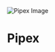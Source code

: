 <html lang="en">
    <head>
        <meta charset="UTF-8">
        <meta name="viewport" content="width=device-width, initial-scale=1.0">
        <title>Pipex Project</title>
        <link href="https://stackpath.bootstrapcdn.com/bootstrap/4.5.2/css/bootstrap.min.css" rel="stylesheet">
    </head>
    <body>
        <div class="container text-center mt-5">
            <img src="https://www.42porto.com/wp-content/uploads/2024/08/42-Porto-Horizontal.png" class="img-fluid" alt="Pipex Image">
            <h1 class="mt-4">Pipex</h1>
            <p class="lead" id="project-description"></p>
        </div>
    </body>
    <script>
            const projectDescription = "The program receives 4 arguments and it will store on the last argument 
            (one file) the result of the commands 
            defined on argument 2 and 3. The argument nbr 4 does not need to exist because the  program is able to create it. 
            This behavior is the same as bash.
            The improvements to be made is to accept multiple pipes and handle more input errors. Like is the case of 
            unset PATH before run the program.";
            document.getElementById("project-description").textContent = projectDescription;
    </script>
    <script src="https://code.jquery.com/jquery-3.5.1.slim.min.js"></script>
    <script src="https://cdn.jsdelivr.net/npm/@popperjs/core@2.9.2/dist/umd/popper.min.js"></script>
    <script src="https://stackpath.bootstrapcdn.com/bootstrap/4.5.2/js/bootstrap.min.js"></script>
</html>
